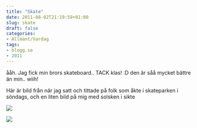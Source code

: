 ```yaml
---
title: "Skate"
date: 2011-08-02T21:19:59+01:00
slug: skate
draft: false
categories:
- Allmänt/Vardag
tags:
- blogg.se
- 2011
---
```

ååh. Jag fick min brors skateboard.. TACK klas! :D den är såå mycket bättre än min.. wiih!  
  
Här är bild från när jag satt och tittade på folk som åkte i skateparken i söndags, och en liten bild på mig med solsken i sikte  
  
![](/assets/images/blogg.se/wp_001203_159912536.jpg)  
  
  
  
![](https://cdn3.cdnme.se/cdn/9-1/701517/images/2011/wp_001207_159912601.jpg)